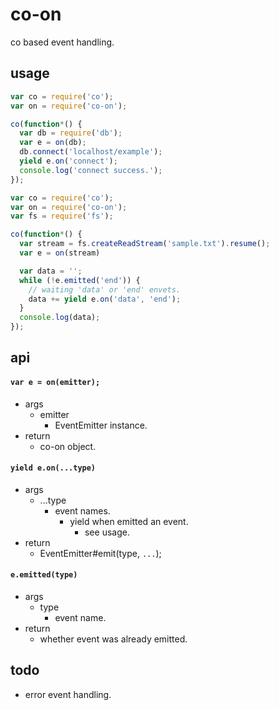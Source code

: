 co-on
========

co based event handling.

usage
--------
```js
var co = require('co');
var on = require('co-on');

co(function*() {
  var db = require('db');
  var e = on(db);
  db.connect('localhost/example');
  yield e.on('connect');
  console.log('connect success.');
});
```

```js
var co = require('co');
var on = require('co-on');
var fs = require('fs');

co(function*() {
  var stream = fs.createReadStream('sample.txt').resume();
  var e = on(stream)

  var data = '';
  while (!e.emitted('end')) {
    // waiting 'data' or 'end' envets.
    data += yield e.on('data', 'end');
  }
  console.log(data);
});
```

api
--------
#### ```var e = on(emitter);```
- args
  - emitter
    - EventEmitter instance.
- return
  - co-on object.

#### ```yield e.on(...type)```
- args
  - ...type
    - event names.
      - yield when emitted an event.
        - see usage.
- return
  - EventEmitter#emit(type, ```...```);

#### ```e.emitted(type)```
- args
  - type
    - event name.
- return
  - whether event was already emitted.


todo
--------
- error event handling.

